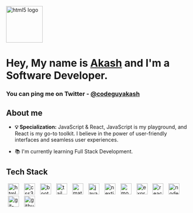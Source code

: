 <img src="https://codeguyakash.github.io/akash/icons/giphy.gif" height="100" alt="html5 logo"  />

# Hey, My name is <a href="https://twitter.com/codeguyakash">Akash</a> and I'm a Software Developer.

### You can ping me on Twitter - <a href="https://twitter.com/codeguyakash">@codeguyakash</a>

## About me

- **💡 Specialization:** JavaScript & React, JavaScript is my playground, and React is my go-to toolkit. I believe in the power of user-friendly interfaces and seamless user experiences.

- 📚 I'm currently learning Full Stack Development.

## Tech Stack

<img src="https://cdn.jsdelivr.net/gh/devicons/devicon/icons/html5/html5-original.svg" style="margin:1px 5px;" height="30" alt="html5 logo"  />
<img src="https://cdn.jsdelivr.net/gh/devicons/devicon/icons/css3/css3-original.svg" style="margin:1px 5px;" height="30" alt="css3 logo"  />
<img src="https://cdn.jsdelivr.net/gh/devicons/devicon/icons/bootstrap/bootstrap-original.svg" style="margin:1px 5px;" height="30" alt="bootstrap_logo"  />
<img src="https://cdn.simpleicons.org/tailwindcss/06B6D4" style="margin:1px 5px;" height="30" alt="tailwindcss_logo"  />
<img src="https://cdn.simpleicons.org/mui/007FFF" style="margin:1px 5px;" height="30" alt="materialui_logo"  />
<img src="https://cdn.jsdelivr.net/gh/devicons/devicon/icons/javascript/javascript-original.svg" style="margin:1px 5px;" height="30" alt="javascript_logo"  />
<img src="https://cdn.jsdelivr.net/gh/devicons/devicon/icons/nextjs/nextjs-original.svg" style="margin:1px 5px;" height="30" alt="nextjs_logo"  />
<img src="https://skillicons.dev/icons?i=mongodb" style="margin:1px 5px;" height="30" alt="mongodb_logo"  />
<img src="https://skillicons.dev/icons?i=express" style="margin:1px 5px;" height="30" alt="express-logo"  />
<img src="https://cdn.jsdelivr.net/gh/devicons/devicon/icons/react/react-original.svg" style="margin:1px 5px;" height="30" alt="react-logo"  />
<img src="https://cdn.jsdelivr.net/gh/devicons/devicon/icons/nodejs/nodejs-original.svg" style="margin:1px 5px;" height="30" alt="nodejs_logo"  />
<img src="https://cdn.jsdelivr.net/gh/devicons/devicon/icons/git/git-original.svg" style="margin:1px 5px;" height="30" alt="git-logo"  />
<img src="https://skillicons.dev/icons?i=github" style="margin:1px 5px;" height="30" alt="github_logo"  />
